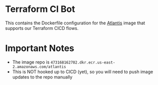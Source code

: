 # Terraform CI Bot

This contains the Dockerfile configuration for the [Atlantis](https://www.runatlantis.io/) image
that supports our Terraform CICD flows.

# Important Notes

- The image repo is `473168162702.dkr.ecr.us-east-2.amazonaws.com/atlantis`
- This is NOT hooked up to CICD (yet), so you will need to push image updates to the repo manually